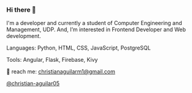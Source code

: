 ### Hi there 👋

<!--
- 🔭 I’m currently working on ...
- 🌱 I’m currently learning ...
- 👯 I’m looking to collaborate on ...
- 🤔 I’m looking for help with ...
- 💬 Ask me about ...
- 📫 How to reach me: ...
- 😄 Pronouns: ...
- ⚡ Fun fact: ...
-->

I'm a developer and currently a student of Computer Engineering and Management, UDP. And, I’m interested in Frontend Developer and Web development.

Languages: Python, HTML, CSS, JavaScript, PostgreSQL

Tools: Angular, Flask, Firebase, Kivy

📧 reach me: christianaguilarm1@gmail.com

<a href="https://www.linkedin.com/in/christian-aguilar05/">@christian-aguilar05</a>
